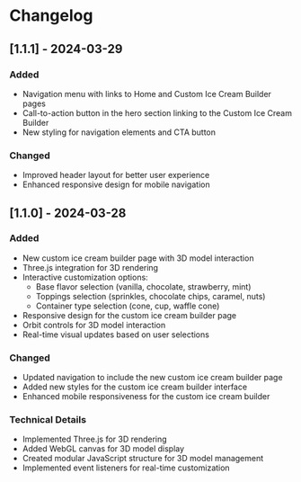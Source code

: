 # Changelog

## [1.1.1] - 2024-03-29

### Added
- Navigation menu with links to Home and Custom Ice Cream Builder pages
- Call-to-action button in the hero section linking to the Custom Ice Cream Builder
- New styling for navigation elements and CTA button

### Changed
- Improved header layout for better user experience
- Enhanced responsive design for mobile navigation

## [1.1.0] - 2024-03-28

### Added
- New custom ice cream builder page with 3D model interaction
- Three.js integration for 3D rendering
- Interactive customization options:
  - Base flavor selection (vanilla, chocolate, strawberry, mint)
  - Toppings selection (sprinkles, chocolate chips, caramel, nuts)
  - Container type selection (cone, cup, waffle cone)
- Responsive design for the custom ice cream builder page
- Orbit controls for 3D model interaction
- Real-time visual updates based on user selections

### Changed
- Updated navigation to include the new custom ice cream builder page
- Added new styles for the custom ice cream builder interface
- Enhanced mobile responsiveness for the custom ice cream builder

### Technical Details
- Implemented Three.js for 3D rendering
- Added WebGL canvas for 3D model display
- Created modular JavaScript structure for 3D model management
- Implemented event listeners for real-time customization
